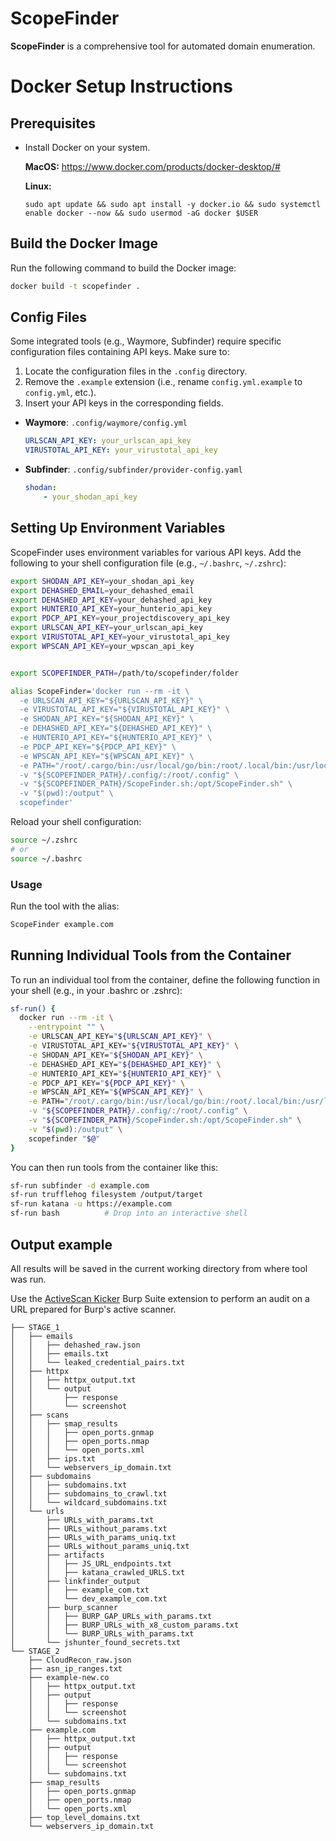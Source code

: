 
# ScopeFinder

**ScopeFinder** is a comprehensive tool for automated domain enumeration.

# Docker Setup Instructions

## Prerequisites
- Install Docker on your system.

  **MacOS:**
  https://www.docker.com/products/docker-desktop/#

  **Linux:**
  ```
  sudo apt update && sudo apt install -y docker.io && sudo systemctl enable docker --now && sudo usermod -aG docker $USER
  ```

## Build the Docker Image
Run the following command to build the Docker image:
```bash
docker build -t scopefinder .
```

## Config Files

Some integrated tools (e.g., Waymore, Subfinder) require specific configuration files containing API keys. Make sure to:

1. Locate the configuration files in the `.config` directory.
2. Remove the `.example` extension (i.e., rename `config.yml.example` to `config.yml`, etc.).
3. Insert your API keys in the corresponding fields.

- **Waymore**: 
  `.config/waymore/config.yml`
  ```yaml
  URLSCAN_API_KEY: your_urlscan_api_key
  VIRUSTOTAL_API_KEY: your_virustotal_api_key
  ```
- **Subfinder**: 
  `.config/subfinder/provider-config.yaml`
  ```yaml
  shodan:
      - your_shodan_api_key
  ```

## Setting Up Environment Variables

ScopeFinder uses environment variables for various API keys. Add the following to your shell configuration file (e.g., `~/.bashrc`, `~/.zshrc`):

```bash
export SHODAN_API_KEY=your_shodan_api_key
export DEHASHED_EMAIL=your_dehashed_email
export DEHASHED_API_KEY=your_dehashed_api_key
export HUNTERIO_API_KEY=your_hunterio_api_key
export PDCP_API_KEY=your_projectdiscovery_api_key
export URLSCAN_API_KEY=your_urlscan_api_key
export VIRUSTOTAL_API_KEY=your_virustotal_api_key
export WPSCAN_API_KEY=your_wpscan_api_key


export SCOPEFINDER_PATH=/path/to/scopefinder/folder

alias ScopeFinder='docker run --rm -it \
  -e URLSCAN_API_KEY="${URLSCAN_API_KEY}" \
  -e VIRUSTOTAL_API_KEY="${VIRUSTOTAL_API_KEY}" \
  -e SHODAN_API_KEY="${SHODAN_API_KEY}" \
  -e DEHASHED_API_KEY="${DEHASHED_API_KEY}" \
  -e HUNTERIO_API_KEY="${HUNTERIO_API_KEY}" \
  -e PDCP_API_KEY="${PDCP_API_KEY}" \
  -e WPSCAN_API_KEY="${WPSCAN_API_KEY}" \
  -e PATH="/root/.cargo/bin:/usr/local/go/bin:/root/.local/bin:/usr/local/sbin:/usr/local/bin:/usr/sbin:/usr/bin:/sbin:/bin:/root/go/bin:/go/bin" \
  -v "${SCOPEFINDER_PATH}/.config/:/root/.config" \
  -v "${SCOPEFINDER_PATH}/ScopeFinder.sh:/opt/ScopeFinder.sh" \
  -v "$(pwd):/output" \
  scopefinder'
```

Reload your shell configuration:

```bash
source ~/.zshrc
# or
source ~/.bashrc
```

### Usage

Run the tool with the alias:
```bash
ScopeFinder example.com
```

## Running Individual Tools from the Container

To run an individual tool from the container, define the following function in your shell (e.g., in your .bashrc or .zshrc):

```bash
sf-run() {
  docker run --rm -it \
    --entrypoint "" \
    -e URLSCAN_API_KEY="${URLSCAN_API_KEY}" \
    -e VIRUSTOTAL_API_KEY="${VIRUSTOTAL_API_KEY}" \
    -e SHODAN_API_KEY="${SHODAN_API_KEY}" \
    -e DEHASHED_API_KEY="${DEHASHED_API_KEY}" \
    -e HUNTERIO_API_KEY="${HUNTERIO_API_KEY}" \
    -e PDCP_API_KEY="${PDCP_API_KEY}" \
    -e WPSCAN_API_KEY="${WPSCAN_API_KEY}" \
    -e PATH="/root/.cargo/bin:/usr/local/go/bin:/root/.local/bin:/usr/local/sbin:/usr/local/bin:/usr/sbin:/usr/bin:/sbin:/bin:/root/go/bin:/go/bin" \
    -v "${SCOPEFINDER_PATH}/.config/:/root/.config" \
    -v "${SCOPEFINDER_PATH}/ScopeFinder.sh:/opt/ScopeFinder.sh" \
    -v "$(pwd):/output" \
    scopefinder "$@"
}
```

You can then run tools from the container like this:

```bash
sf-run subfinder -d example.com
sf-run trufflehog filesystem /output/target
sf-run katana -u https://example.com
sf-run bash          # Drop into an interactive shell
```

## Output example

All results will be saved in the current working directory from where tool was run.

Use the [ActiveScan Kicker](https://github.com/0xQRx/BurpPlugins/tree/master/ActiveScanKicker) Burp Suite extension to perform an audit on a URL prepared for Burp's active scanner.

```
├── STAGE_1
│   ├── emails
│   │   ├── dehashed_raw.json
│   │   ├── emails.txt
│   │   └── leaked_credential_pairs.txt
│   ├── httpx
│   │   ├── httpx_output.txt
│   │   └── output
│   │       ├── response
│   │       └── screenshot
│   ├── scans
│   │   ├── smap_results
│   │   │   ├── open_ports.gnmap
│   │   │   ├── open_ports.nmap
│   │   │   └── open_ports.xml
│   │   ├── ips.txt
│   │   └── webservers_ip_domain.txt
│   ├── subdomains
│   │   ├── subdomains.txt
│   │   ├── subdomains_to_crawl.txt
│   │   └── wildcard_subdomains.txt
│   └── urls
│       ├── URLs_with_params.txt
│       ├── URLs_without_params.txt
│       ├── URLs_with_params_uniq.txt
│       ├── URLs_without_params_uniq.txt
│       ├── artifacts
│       │   ├── JS_URL_endpoints.txt
│       │   ├── katana_crawled_URLS.txt
│       ├── linkfinder_output
│       │   ├── example_com.txt
│       │   └── dev_example_com.txt
│       ├── burp_scanner
│       │   ├── BURP_GAP_URLs_with_params.txt
│       │   ├── BURP_URLs_with_x8_custom_params.txt
│       │   └── BURP_URLs_with_params.txt
│       └── jshunter_found_secrets.txt
└── STAGE_2
    ├── CloudRecon_raw.json
    ├── asn_ip_ranges.txt
    ├── example-new.co
    │   ├── httpx_output.txt
    │   ├── output
    │   │   ├── response
    │   │   └── screenshot
    │   └── subdomains.txt
    ├── example.com
    │   ├── httpx_output.txt
    │   ├── output
    │   │   ├── response
    │   │   └── screenshot
    │   └── subdomains.txt
    ├── smap_results
    │   ├── open_ports.gnmap
    │   ├── open_ports.nmap
    │   └── open_ports.xml
    ├── top_level_domains.txt
    └── webservers_ip_domain.txt
```

